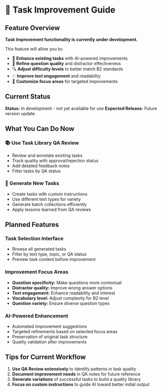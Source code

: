 # 🔧 Task Improvement Guide

## Feature Overview

**Task Improvement functionality is currently under development.**

This feature will allow you to:
- 🎯 **Enhance existing tasks** with AI-powered improvements
- 📝 **Refine question quality** and distractor effectiveness  
- 🔍 **Adjust difficulty levels** to better match B2 standards
- ✨ **Improve text engagement** and readability
- 🎨 **Customize focus areas** for targeted improvements

## Current Status

**Status:** In development - not yet available for use
**Expected Release:** Future version update

## What You Can Do Now

### 📚 Use Task Library QA Review
- Review and annotate existing tasks
- Track quality with approval/rejection status
- Add detailed feedback notes
- Filter tasks by QA status

### 🎯 Generate New Tasks
- Create tasks with custom instructions
- Use different text types for variety
- Generate batch collections efficiently
- Apply lessons learned from QA reviews

## Planned Features

### Task Selection Interface
- Browse all generated tasks
- Filter by text type, topic, or QA status
- Preview task content before improvement

### Improvement Focus Areas
- **Question specificity:** Make questions more contextual
- **Distractor quality:** Improve wrong answer options
- **Text engagement:** Enhance readability and interest
- **Vocabulary level:** Adjust complexity for B2 level
- **Question variety:** Ensure diverse question types

### AI-Powered Enhancement
- Automated improvement suggestions
- Targeted refinements based on selected focus areas
- Preservation of original task structure
- Quality validation after improvements

## Tips for Current Workflow

1. **Use QA Review extensively** to identify patterns in task quality
2. **Document improvement needs** in QA notes for future reference
3. **Generate variations** of successful tasks to build a quality library
4. **Focus on custom instructions** to guide AI toward better initial output 